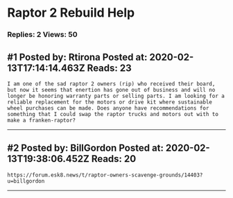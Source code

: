 # Raptor 2 Rebuild Help

### Replies: 2 Views: 50

## \#1 Posted by: Rtirona Posted at: 2020-02-13T17:14:14.463Z Reads: 23

```
I am one of the sad raptor 2 owners (rip) who received their board, but now it seems that enertion has gone out of business and will no longer be honoring warranty parts or selling parts. I am looking for a reliable replacement for the motors or drive kit where sustainable wheel purchases can be made. Does anyone have recommendations for something that I could swap the raptor trucks and motors out with to make a franken-raptor?
```

---
## \#2 Posted by: BillGordon Posted at: 2020-02-13T19:38:06.452Z Reads: 20

```
https://forum.esk8.news/t/raptor-owners-scavenge-grounds/14403?u=billgordon
```

---
